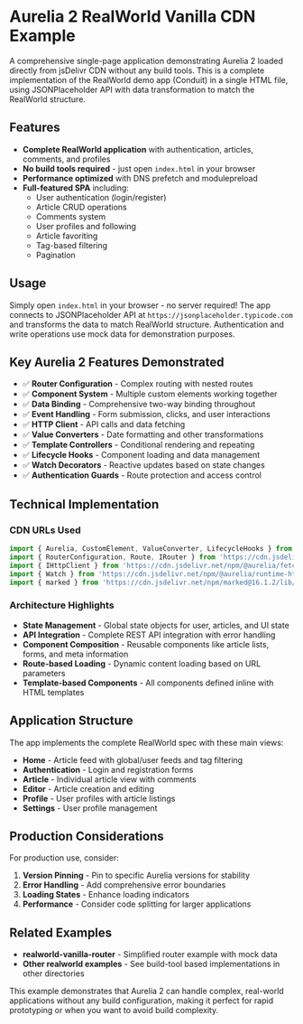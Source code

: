 # Aurelia 2 RealWorld Vanilla CDN Example

A comprehensive single-page application demonstrating Aurelia 2 loaded directly from jsDelivr CDN without any build tools. This is a complete implementation of the RealWorld demo app (Conduit) in a single HTML file, using JSONPlaceholder API with data transformation to match the RealWorld structure.

## Features

- **Complete RealWorld application** with authentication, articles, comments, and profiles
- **No build tools required** - just open `index.html` in your browser
- **Performance optimized** with DNS prefetch and modulepreload
- **Full-featured SPA** including:
  - User authentication (login/register)
  - Article CRUD operations
  - Comments system
  - User profiles and following
  - Article favoriting
  - Tag-based filtering
  - Pagination

## Usage

Simply open `index.html` in your browser - no server required! The app connects to JSONPlaceholder API at `https://jsonplaceholder.typicode.com` and transforms the data to match RealWorld structure. Authentication and write operations use mock data for demonstration purposes.

## Key Aurelia 2 Features Demonstrated

- ✅ **Router Configuration** - Complex routing with nested routes
- ✅ **Component System** - Multiple custom elements working together
- ✅ **Data Binding** - Comprehensive two-way binding throughout
- ✅ **Event Handling** - Form submission, clicks, and user interactions
- ✅ **HTTP Client** - API calls and data fetching
- ✅ **Value Converters** - Date formatting and other transformations
- ✅ **Template Controllers** - Conditional rendering and repeating
- ✅ **Lifecycle Hooks** - Component loading and data management
- ✅ **Watch Decorators** - Reactive updates based on state changes
- ✅ **Authentication Guards** - Route protection and access control

## Technical Implementation

### CDN URLs Used
```javascript
import { Aurelia, CustomElement, ValueConverter, LifecycleHooks } from 'https://cdn.jsdelivr.net/npm/aurelia@latest/+esm';
import { RouterConfiguration, Route, IRouter } from 'https://cdn.jsdelivr.net/npm/@aurelia/router@latest/+esm';
import { IHttpClient } from 'https://cdn.jsdelivr.net/npm/@aurelia/fetch-client@latest/+esm';
import { Watch } from 'https://cdn.jsdelivr.net/npm/@aurelia/runtime-html@latest/+esm';
import { marked } from 'https://cdn.jsdelivr.net/npm/marked@16.1.2/lib/marked.esm.js';
```

### Architecture Highlights

- **State Management** - Global state objects for user, articles, and UI state
- **API Integration** - Complete REST API integration with error handling
- **Component Composition** - Reusable components like article lists, forms, and meta information
- **Route-based Loading** - Dynamic content loading based on URL parameters
- **Template-based Components** - All components defined inline with HTML templates

## Application Structure

The app implements the complete RealWorld spec with these main views:

- **Home** - Article feed with global/user feeds and tag filtering
- **Authentication** - Login and registration forms
- **Article** - Individual article view with comments
- **Editor** - Article creation and editing
- **Profile** - User profiles with article listings
- **Settings** - User profile management

## Production Considerations

For production use, consider:

1. **Version Pinning** - Pin to specific Aurelia versions for stability
2. **Error Handling** - Add comprehensive error boundaries
3. **Loading States** - Enhance loading indicators
4. **Performance** - Consider code splitting for larger applications

## Related Examples

- **realworld-vanilla-router** - Simplified router example with mock data
- **Other realworld examples** - See build-tool based implementations in other directories

This example demonstrates that Aurelia 2 can handle complex, real-world applications without any build configuration, making it perfect for rapid prototyping or when you want to avoid build complexity.